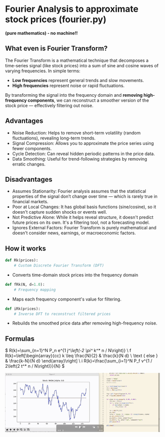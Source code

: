 # Fourier Analysis to approximate stock prices (fourier.py)

**(pure mathematics) - no machine!!**

## What even is Fourier Transform?

The Fourier Transform is a mathematical technique that decomposes a time-series signal (like stock prices) into a sum of sine and cosine waves of varying frequencies. In simple terms:

- **Low frequencies** represent general trends and slow movements.
- **High frequencies** represent noise or rapid fluctuations.

By transforming the signal into the frequency domain and **removing high-frequency components**, we can reconstruct a smoother version of the stock price — effectively filtering out noise.

## Advantages

- Noise Reduction: Helps to remove short-term volatility (random fluctuations), revealing long-term trends.
- Signal Compression: Allows you to approximate the price series using fewer components.
- Cycle Detection: Can reveal hidden periodic patterns in the price data.
- Data Smoothing: Useful for trend-following strategies by removing erratic changes.

## Disadvantages

- Assumes Stationarity: Fourier analysis assumes that the statistical properties of the signal don’t change over time — which is rarely true in financial markets.
- Poor at Local Changes: It has global basis functions (sine/cosine), so it doesn't capture sudden shocks or events well.
- Not Predictive Alone: While it helps reveal structure, it doesn't predict future prices on its own. It's a filtering tool, not a forecasting model.
- Ignores External Factors: Fourier Transform is purely mathematical and doesn't consider news, earnings, or macroeconomic factors.

## How it works

```python
def Rk(prices):
    # Custom Discrete Fourier Transform (DFT)
```

- Converts time-domain stock prices into the frequency domain

```python
def fRk(N, d=1.0):
    # Frequency mapping
```

- Maps each frequency component's value for filtering.

```python
def iRk(prices):
    # Inverse DFT to reconstruct filtered prices
```

- Rebuilds the smoothed price data after removing high-frequency noise.

## Formulas

$
R(k)=\sum_{n=1}^N P_n e^{1 j^*\left(-2 \pi^* k^* n / N\right)} \\
f R(k)=\left[\begin{array}{cc}
k \leq \frac{N}{2} & \frac{k}{N d} \\
\text { else } & \frac{k-N}{N d}
\end{array}\right] \\
i R(k)=\frac{\sum_{i=1}^N P_f v^{1 / 2\left(2 t^* n / N\right)}}{N}
$

![Demo](demo_fourier.gif)
